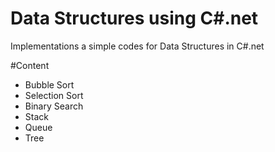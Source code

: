 # Data Structures using C#.net
Implementations a simple codes for Data Structures in C#.net

#Content
- Bubble Sort
- Selection Sort
- Binary Search
- Stack 
- Queue
- Tree
